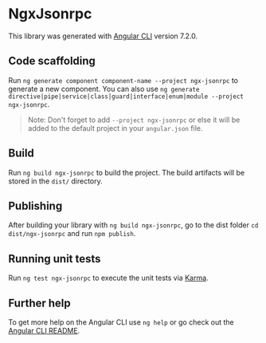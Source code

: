 # NgxJsonrpc

This library was generated with [Angular CLI](https://github.com/angular/angular-cli) version 7.2.0.

## Code scaffolding

Run `ng generate component component-name --project ngx-jsonrpc` to generate a new component. You can also use `ng generate directive|pipe|service|class|guard|interface|enum|module --project ngx-jsonrpc`.
> Note: Don't forget to add `--project ngx-jsonrpc` or else it will be added to the default project in your `angular.json` file. 

## Build

Run `ng build ngx-jsonrpc` to build the project. The build artifacts will be stored in the `dist/` directory.

## Publishing

After building your library with `ng build ngx-jsonrpc`, go to the dist folder `cd dist/ngx-jsonrpc` and run `npm publish`.

## Running unit tests

Run `ng test ngx-jsonrpc` to execute the unit tests via [Karma](https://karma-runner.github.io).

## Further help

To get more help on the Angular CLI use `ng help` or go check out the [Angular CLI README](https://github.com/angular/angular-cli/blob/master/README.md).
